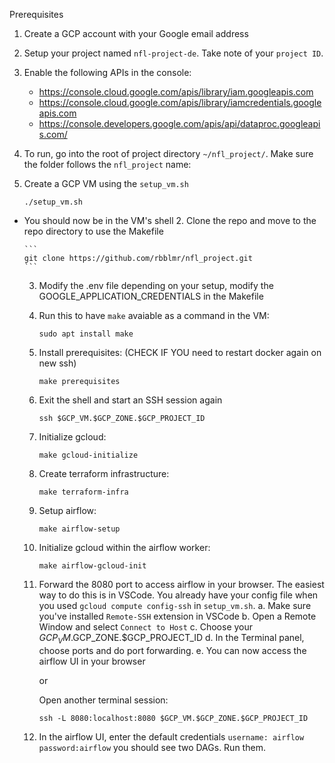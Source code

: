 Prerequisites 
1. Create a GCP account with your Google email address

2. Setup your project named `nfl-project-de`. Take note of your `project ID`.

3. Enable the following APIs in the console:

    - https://console.cloud.google.com/apis/library/iam.googleapis.com
    - https://console.cloud.google.com/apis/library/iamcredentials.googleapis.com
    - https://console.developers.google.com/apis/api/dataproc.googleapis.com/


4. To run, go into the root of project directory `~/nfl_project/`. Make sure the folder follows the `nfl_project` name:

  1. Create a GCP VM using the `setup_vm.sh`

      ```
      ./setup_vm.sh
      ```
- You should now be in the VM's shell
  2. Clone the repo and move to the repo directory to use the Makefile

      ```
      git clone https://github.com/rbblmr/nfl_project.git
      ```

  3. Modify the .env file depending on your setup, modify the GOOGLE_APPLICATION_CREDENTIALS in the Makefile

  4. Run this to have `make` avaiable as a command in the VM:

      ```
      sudo apt install make
      ```
  
  5. Install prerequisites: (CHECK IF YOU need to restart docker again on new ssh)
    
      ```
      make prerequisites
      ```

  6. Exit the shell and start an SSH session again

      ```
      ssh $GCP_VM.$GCP_ZONE.$GCP_PROJECT_ID
      ```
  
  
  7. Initialize gcloud:

      ```
      make gcloud-initialize
      ```
  
  8. Create terraform infrastructure:

      ```
      make terraform-infra
      ```

  9. Setup airflow:

      ```
      make airflow-setup
      ```

  10. Initialize gcloud within the airflow worker:

      ```
      make airflow-gcloud-init
      ```
  
  12. Forward the 8080 port to access airflow in your browser. The easiest way to do this is in VSCode. You already have your config file when you used `gcloud compute config-ssh` in `setup_vm.sh`.
    a. Make sure you've installed `Remote-SSH` extension in VSCode
    b. Open a Remote Window and select `Connect to Host`
    c. Choose your $GCP_VM.$GCP_ZONE.$GCP_PROJECT_ID
    d. In the Terminal panel, choose ports and do port forwarding.
    e. You can now access the airflow UI in your browser

      or
  
      Open another terminal session:

      ```
      ssh -L 8080:localhost:8080 $GCP_VM.$GCP_ZONE.$GCP_PROJECT_ID
      ```
  
  13. In the airflow UI, enter the default credentials `username: airflow` `password:airflow` you should see two DAGs. Run them.